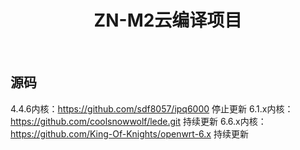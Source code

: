 <div align="center">
  <h1 align="center">
     ZN-M2云编译项目
  </h1>
</div>
<br>

## 源码
4.4.6内核：https://github.com/sdf8057/ipq6000    停止更新
6.1.x内核：https://github.com/coolsnowwolf/lede.git    持续更新
6.6.x内核：https://github.com/King-Of-Knights/openwrt-6.x    持续更新